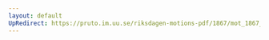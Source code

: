 ```yaml
---
layout: default
UpRedirect: https://pruto.im.uu.se/riksdagen-motions-pdf/1867/mot_1867__fk__62.pdf
---
```

